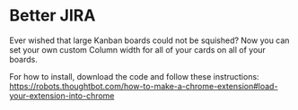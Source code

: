 # Better JIRA

Ever wished that large Kanban boards could not be squished? Now you can set your own custom Column width for all of your cards on all of your boards.

For how to install, download the code and follow these instructions: https://robots.thoughtbot.com/how-to-make-a-chrome-extension#load-your-extension-into-chrome
